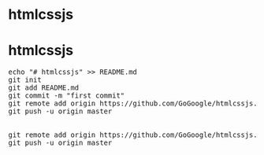 # htmlcssjs
# htmlcssjs
<pre>
echo "# htmlcssjs" >> README.md
git init
git add README.md
git commit -m "first commit"
git remote add origin https://github.com/GoGoogle/htmlcssjs.git
git push -u origin master


git remote add origin https://github.com/GoGoogle/htmlcssjs.git
git push -u origin master
</pre>
